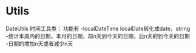 # Utils
DateUtils 时间工具类：
功能有
 -localDateTime localDate转化成date，string <br>
 -统计本周内的日期，本月的日期，前n天到今天的日期，后n天的到今天的日期 <br>
 -日期的增加n天或者减少n天 <br>

